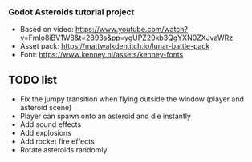 ### Godot Asteroids tutorial project
- Based on video: https://www.youtube.com/watch?v=FmIo8iBV1W8&t=2893s&pp=ygUPZ29kb3QgYXN0ZXJvaWRz
- Asset pack: https://mattwalkden.itch.io/lunar-battle-pack
- Font: https://www.kenney.nl/assets/kenney-fonts

## TODO list
- Fix the jumpy transition when flying outside the window (player and asteroid scene)
- Player can spawn onto an asteroid and die instantly
- Add sound effects
- Add explosions
- Add rocket fire effects
- Rotate asteroids randomly
